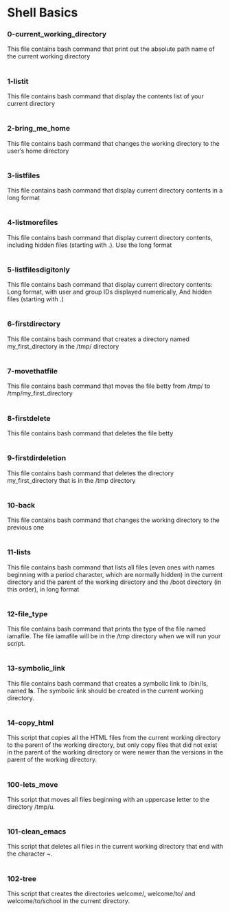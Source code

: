 # Shell Basics

### 0-current_working_directory
This file contains bash command that print out the absolute path name of the current working directory
#
### 1-listit
This file contains bash command that display the contents list of your current directory
#

### 2-bring_me_home
This file contains bash command that changes the working directory to the user’s home directory
#
### 3-listfiles
This file contains bash command that display current directory contents in a long format
#
### 4-listmorefiles
This file contains bash command that display current directory contents, including hidden files (starting with .). Use the long format
#
### 5-listfilesdigitonly
This file contains bash command that display current directory contents: Long format, with user and group IDs displayed numerically, And hidden files (starting with .)
#
### 6-firstdirectory
This file contains bash command that creates a directory named my_first_directory in the /tmp/ directory
#
### 7-movethatfile
This file contains bash command that moves the file betty from /tmp/ to /tmp/my_first_directory
#
### 8-firstdelete
This file contains bash command that deletes the file betty
#
### 9-firstdirdeletion
This file contains bash command that deletes the directory my_first_directory that is in the /tmp directory
#
### 10-back
This file contains bash command that changes the working directory to the previous one
#
### 11-lists
This file contains bash command that lists all files (even ones with names beginning with a period character, which are normally hidden) in the current directory and the parent of the working directory and the /boot directory (in this order), in long format
#
### 12-file_type
This file contains bash command that prints the type of the file named iamafile. The file iamafile will be in the /tmp directory when we will run your script.
#
### 13-symbolic_link
This file contains bash command that creates a symbolic link to /bin/ls, named __ls__. The symbolic link should be created in the current working directory.
#
### 14-copy_html
This script that copies all the HTML files from the current working directory to the parent of the working directory, but only copy files that did not exist in the parent of the working directory or were newer than the versions in the parent of the working directory.
#
### 100-lets_move
This script that moves all files beginning with an uppercase letter to the directory /tmp/u.
#
### 101-clean_emacs
This script that deletes all files in the current working directory that end with the character ~.
#
### 102-tree
This script that creates the directories welcome/, welcome/to/ and welcome/to/school in the current directory.
#
